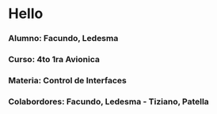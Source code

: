 # Hello 
### Alumno: Facundo, Ledesma
### Curso: 4to 1ra Avionica
### Materia: Control de Interfaces
### Colabordores: Facundo, Ledesma - Tiziano, Patella
